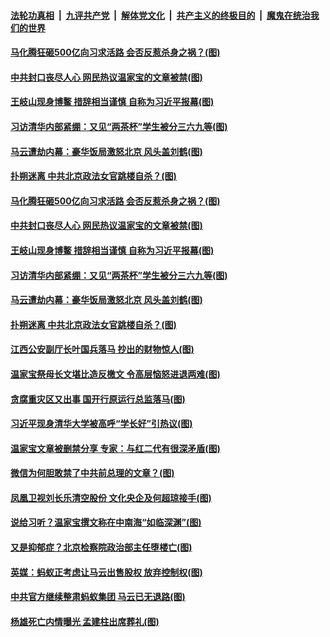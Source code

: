####  [法轮功真相](../../../../basic/blob/master/README.md?t=04210602) &nbsp;|&nbsp; [九评共产党](../../../../9ping.md/blob/master/README.md?t=04210602) &nbsp;|&nbsp; [解体党文化](../../../../jtdwh.md/blob/master/README.md?t=04210602)  &nbsp;|&nbsp; [共产主义的终极目的](../../../../gczydzjmd.md/blob/master/README.md?t=04210602) &nbsp;|&nbsp; [魔鬼在统治我们的世界](../../../../mgztzwmdsj.md/blob/master/README.md?t=04210602) 

#### [马化腾狂砸500亿向习求活路 会否反惹杀身之祸？(图)](../pages/p2/969369.md?t=04210602) 

#### [中共封口丧尽人心 网民热议温家宝的文章被禁(图)](../pages/p2/969290.md?t=04210602) 

#### [王岐山现身博鳌 措辞相当谨慎 自称为习近平报幕(图)](../pages/p2/969313.md?t=04210602) 

#### [习访清华内部紧绷：又见“两茶杯”学生被分三六九等(图)](../pages/p2/969307.md?t=04210602) 

#### [马云遭劫内幕：豪华饭局激怒北京 风头盖刘鹤(图)](../pages/p2/969287.md?t=04210602) 

#### [扑朔迷离 中共北京政法女官跳楼自杀？(图)](../pages/p2/969285.md?t=04210602) 

#### [马化腾狂砸500亿向习求活路 会否反惹杀身之祸？(图)](../pages/p2/969369.md?t=04210602) 

#### [中共封口丧尽人心 网民热议温家宝的文章被禁(图)](../pages/p2/969290.md?t=04210602) 

#### [王岐山现身博鳌 措辞相当谨慎 自称为习近平报幕(图)](../pages/p2/969313.md?t=04210602) 

#### [习访清华内部紧绷：又见“两茶杯”学生被分三六九等(图)](../pages/p2/969307.md?t=04210602) 


#### [马云遭劫内幕：豪华饭局激怒北京 风头盖刘鹤(图)](../pages/p2/969287.md?t=04210602) 

#### [扑朔迷离 中共北京政法女官跳楼自杀？(图)](../pages/p2/969285.md?t=04210602) 

#### [江西公安副厅长叶国兵落马 抄出的财物惊人(图)](../pages/p2/969278.md?t=04210602) 


#### [温家宝祭母长文堪比造反檄文 令高层恼怒进退两难(图)](../pages/p2/969251.md?t=04210602) 

#### [贪腐重灾区又出事 国开行原运行总监落马(图)](../pages/p2/969256.md?t=04210602) 

#### [习近平现身清华大学被高呼“学长好”引热议(图)](../pages/p2/969207.md?t=04210602) 

#### [温家宝文章被删禁分享 专家：与红二代有很深矛盾(图)](../pages/p2/969199.md?t=04210602) 

#### [微信为何胆敢禁了中共前总理的文章？(图)](../pages/p2/969206.md?t=04210602) 

#### [凤凰卫视刘长乐清空股份 文化央企及何超琼接手(图)](../pages/p2/969175.md?t=04210602) 

#### [说给习听？温家宝撰文称在中南海“如临深渊”(图)](../pages/p2/969126.md?t=04210602) 

#### [又是抑郁症？北京检察院政治部主任堕楼亡(图)](../pages/p2/969120.md?t=04210602) 

#### [英媒：蚂蚁正考虑让马云出售股权 放弃控制权(图)](../pages/p2/969094.md?t=04210602) 

#### [中共官方继续整肃蚂蚁集团 马云已无退路(图)](../pages/p2/969098.md?t=04210602) 

#### [杨雄死亡内情曝光 孟建柱出席葬礼(图)](../pages/p2/968999.md?t=04210602) 


